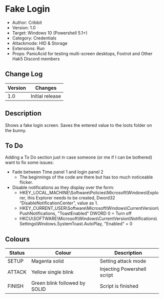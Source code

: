 # Fake Login
- Author: Cribbit
- Version: 1.0
- Target: Windows 10 (Powershell 5.1+)
- Category: Credentials
- Attackmode: HID & Storage
- Extensions: Run
- Props: PanicAcid for testing multi-screen desktops, Foxtrot and Other Hak5 Discord members

## Change Log
| Version | Changes         |
| ------- | --------------- |
| 1.0     | Initial release |

## Description
Shows a fake login screen. Saves the entered value to the loots folder on the bunny.

## To Do
Adding a To Do section just in case someone (or me if I can be bothered) want to fix some issues:

- Fade between Time panel 1 and login panel 2
    - The beginnings of the code are there but has too much noticeable flicker.
- Disable notifications as they display over the form:
    - HKEY\_LOCAL\_MACHINE\\Software\\Policies\\Microsoft\\Windows\\Explorer, this Explorer needs to be created, Dword32 “DisableNotificationCenter”, value as 1.
    - HKEY\_CURRENT\_USER\\Software\\Microsoft\\Windows\\CurrentVersion\\PushNotifications, "ToastEnabled" DWORD 0 = Turn off
    - HKCU\\SOFTWARE\\Microsoft\\Windows\\CurrentVersion\\Notifications\\Settings\\Windows.SystemToast.AutoPlay, "Enabled" = 0

## Colours
| Status | Colour                        | Description                 |
| ------ | ----------------------------- | --------------------------- |
| SETUP  | Magenta solid                 | Setting attack mode         |
| ATTACK | Yellow single blink           | Injecting Powershell script |
| FINISH | Green blink followed by SOLID | Script is finished          |